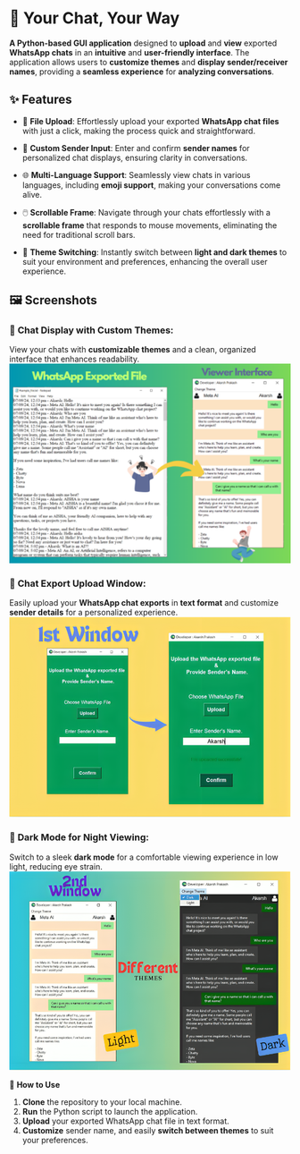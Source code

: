 # 📲 Your Chat, Your Way

**A Python-based GUI application** designed to **upload** and **view** exported **WhatsApp chats** in an **intuitive** and **user-friendly interface**. The application allows users to **customize themes** and **display sender/receiver names**, providing a **seamless experience** for **analyzing conversations**.

## ✨ **Features**

* 📁 **File Upload**: Effortlessly upload your exported **WhatsApp chat files** with just a click, making the process quick and straightforward.

* 👤 **Custom Sender Input**: Enter and confirm **sender names** for personalized chat displays, ensuring clarity in conversations.

* 🌐 **Multi-Language Support**: Seamlessly view chats in various languages, including **emoji support**, making your conversations come alive.

* 🖱️ **Scrollable Frame**: Navigate through your chats effortlessly with a **scrollable frame** that responds to mouse movements, eliminating the need for traditional scroll bars.

* 🎨 **Theme Switching**: Instantly switch between **light and dark themes** to suit your environment and preferences, enhancing the overall user experience.


## 🖼️ **Screenshots**

### 📝 **Chat Display with Custom Themes**: 
View your chats with **customizable themes** and a clean, organized interface that enhances readability.
![Conversion](https://raw.githubusercontent.com/akarsh72/WhatsApp-Chat-Viewer/refs/heads/main/ScreenShots/1st.png)


### 📂 **Chat Export Upload Window**: 
Easily upload your **WhatsApp chat exports** in **text format** and customize **sender details** for a personalized experience.
![1st Window](https://raw.githubusercontent.com/akarsh72/WhatsApp-Chat-Viewer/refs/heads/main/ScreenShots/2nd.png)



### 🌙 **Dark Mode for Night Viewing**: 
Switch to a sleek **dark mode** for a comfortable viewing experience in low light, reducing eye strain.
![2nd Window](https://raw.githubusercontent.com/akarsh72/WhatsApp-Chat-Viewer/refs/heads/main/ScreenShots/3rd.png)


🚀 **How to Use**

1. **Clone** the repository to your local machine.
2. **Run** the Python script to launch the application.
3. **Upload** your exported WhatsApp chat file in text format.
4. **Customize** sender name, and easily **switch between themes** to suit your preferences.





